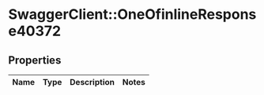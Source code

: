 # SwaggerClient::OneOfinlineResponse40372

## Properties
Name | Type | Description | Notes
------------ | ------------- | ------------- | -------------

